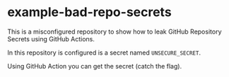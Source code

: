 # example-bad-repo-secrets

This is a misconfigured repository to show how to leak GitHub Repository Secrets using GitHub Actions.

In this repository is configured is a secret named `UNSECURE_SECRET`.

Using GitHub Action you can get the secret (catch the flag).
